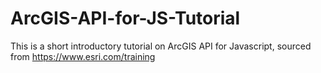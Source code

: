 # ArcGIS-API-for-JS-Tutorial

This is a short introductory tutorial on ArcGIS API for Javascript, sourced from https://www.esri.com/training 

